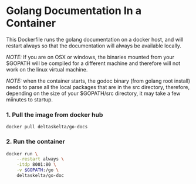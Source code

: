 # Golang Documentation In a Container

This Dockerfile runs the golang documentation on a docker host, and will restart
always so that the documentation will always be available locally. 

*NOTE:* If you are on OSX or windows, the binaries mounted from your $GOPATH will be
compiled for a different machine and therefore will not work on the linux virtual
machine. 

*NOTE:* when the container starts, the godoc binary (from golang root install) needs to
parse all the local packages that are in the src directory, therefore, depending on
the size of your $GOPATH/src directory, it may take a few miinutes to startup.

### 1. Pull the image from docker hub

`docker pull deltaskelta/go-docs`

### 2. Run the container

```bash
docker run \
    --restart always \
    -itdp 8001:80 \
    -v $GOPATH:/go \
    deltaskelta/go-doc
```
